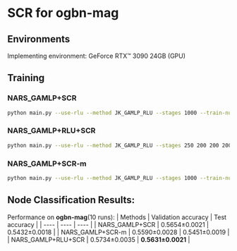 # SCR for ogbn-mag

## Environments

Implementing environment: GeForce RTX™ 3090 24GB (GPU)

## Training

### NARS_GAMLP+SCR


```bash
python main.py --use-rlu --method JK_GAMLP_RLU --stages 1000 --train-num-epochs 0 --input-drop 0.1 --att-drop 0 --label-drop 0 --pre-process --residual --dataset ogbn-mag --num-runs 10 --eval 10 --act leaky_relu --batch 10000 --patience 100 --n-layers-1 4 --n-layers-2 4 --label-num-hops 3 --bns --gama 10 --scr --ema_decay 0.0 --adap --kl --top 0.5 --down 0.4 --warm_up 60 --gap 10 --kl_lam 0.025
```

### NARS_GAMLP+RLU+SCR

```bash
python main.py --use-rlu --method JK_GAMLP_RLU --stages 250 200 200 200 200 200 200 --train-num-epochs 0 0 0 0 0 0 0 --threshold 0.4 --input-drop 0.1 --att-drop 0 --label-drop 0 --pre-process --residual --dataset ogbn-mag --num-runs 10 --eval 10 --act leaky_relu --batch 10000 --patience 300 --n-layers-1 4 --n-layers-2 4 --label-num-hops 3 --bns --gama 10 --con --lam 0.07
```

### NARS_GAMLP+SCR-m

```bash
python main.py --use-rlu --method JK_GAMLP_RLU --stages 1000 --train-num-epochs 0 --input-drop 0.1 --att-drop 0 --label-drop 0 --pre-process --residual --dataset ogbn-mag --num-runs 10 --eval 10 --act leaky_relu --batch 10000 --patience 100 --n-layers-1 4 --n-layers-2 4 --label-num-hops 3 --bns --gama 10 --scr --ema_decay 0.99 --adap --kl --top 0.5 --down 0.4 --warm_up 60 --gap 10 --kl_lam 0.025

```


## Node Classification Results:

Performance on **ogbn-mag**(10 runs):
| Methods   | Validation accuracy  | Test accuracy  |
|  ----  | ----  |  ---- |
| NARS_GAMLP+SCR  | 0.5654±0.0021 | 0.5432±0.0018  |
| NARS_GAMLP+SCR-m  | 0.5590±0.0028 | 0.5451±0.0019  |
| NARS_GAMLP+RLU+SCR  | 0.5734±0.0035 |  **0.5631±0.0021**  |
